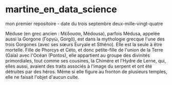 # martine_en_data_science
mon premier repositoire - date du trois septembre deux-mille-vingt-quatre

Méduse (en grec ancien : Μέδουσα, Médousa), parfois Médusa, appelée aussi la Gorgone (Γοργώ, Gorgô), est dans la mythologie grecque l'une des trois Gorgones (avec ses sœurs Euryale et Sthéno). Elle est la seule à être mortelle. Fille de Phorcys et Céto, et donc petite-fille de l'union de la Terre (Gaïa) avec l'Océan (Pontos), elle appartient au groupe des divinités primordiales, tout comme ses cousines, la Chimère et l'Hydre de Lerne, qui, elles aussi, avaient des traits associés à l'image du serpent et ont été détruites par des héros. Même si elle figure au fronton de plusieurs temples, elle ne faisait l'objet d'aucun culte.
